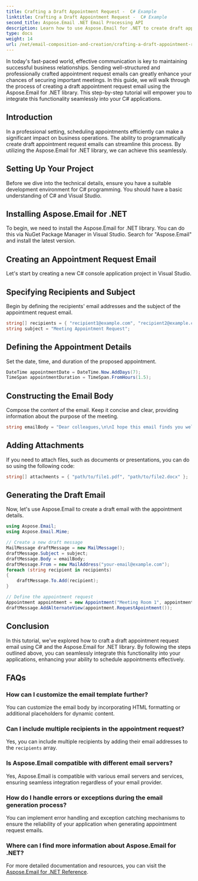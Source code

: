 ```yaml
---
title: Crafting a Draft Appointment Request -  C# Example
linktitle: Crafting a Draft Appointment Request -  C# Example
second_title: Aspose.Email .NET Email Processing API
description: Learn how to use Aspose.Email for .NET to create draft appointment request emails in C#. Enhance business communication and efficiency.
type: docs
weight: 14
url: /net/email-composition-and-creation/crafting-a-draft-appointment-request-csharp-example/
---
```


In today's fast-paced world, effective communication is key to maintaining successful business relationships. Sending well-structured and professionally crafted appointment request emails can greatly enhance your chances of securing important meetings. In this guide, we will walk through the process of creating a draft appointment request email using the Aspose.Email for .NET library. This step-by-step tutorial will empower you to integrate this functionality seamlessly into your C# applications.

## Introduction

In a professional setting, scheduling appointments efficiently can make a significant impact on business operations. The ability to programmatically create draft appointment request emails can streamline this process. By utilizing the Aspose.Email for .NET library, we can achieve this seamlessly.

## Setting Up Your Project

Before we dive into the technical details, ensure you have a suitable development environment for C# programming. You should have a basic understanding of C# and Visual Studio.

##  Installing Aspose.Email for .NET

To begin, we need to install the Aspose.Email for .NET library. You can do this via NuGet Package Manager in Visual Studio. Search for "Aspose.Email" and install the latest version.

##  Creating an Appointment Request Email

Let's start by creating a new C# console application project in Visual Studio.

##  Specifying Recipients and Subject

Begin by defining the recipients' email addresses and the subject of the appointment request email.

```csharp
string[] recipients = { "recipient1@example.com", "recipient2@example.com" };
string subject = "Meeting Appointment Request";
```

##  Defining the Appointment Details

Set the date, time, and duration of the proposed appointment.

```csharp
DateTime appointmentDate = DateTime.Now.AddDays(7);
TimeSpan appointmentDuration = TimeSpan.FromHours(1.5);
```

##  Constructing the Email Body

Compose the content of the email. Keep it concise and clear, providing information about the purpose of the meeting.

```csharp
string emailBody = "Dear colleagues,\n\nI hope this email finds you well. I would like to request a meeting to discuss...";
```

##  Adding Attachments

If you need to attach files, such as documents or presentations, you can do so using the following code:

```csharp
string[] attachments = { "path/to/file1.pdf", "path/to/file2.docx" };
```

##  Generating the Draft Email

Now, let's use Aspose.Email to create a draft email with the appointment details.

```csharp
using Aspose.Email;
using Aspose.Email.Mime;

// Create a new draft message
MailMessage draftMessage = new MailMessage();
draftMessage.Subject = subject;
draftMessage.Body = emailBody;
draftMessage.From = new MailAddress("your-email@example.com");
foreach (string recipient in recipients)
{
    draftMessage.To.Add(recipient);
}

// Define the appointment request
Appointment appointment = new Appointment("Meeting Room 1", appointmentDate, appointmentDuration);
draftMessage.AddAlternateView(appointment.RequestApointment());
```

## Conclusion

In this tutorial, we've explored how to craft a draft appointment request email using C# and the Aspose.Email for .NET library. By following the steps outlined above, you can seamlessly integrate this functionality into your applications, enhancing your ability to schedule appointments effectively.

## FAQs

### How can I customize the email template further?

You can customize the email body by incorporating HTML formatting or additional placeholders for dynamic content.

### Can I include multiple recipients in the appointment request?

Yes, you can include multiple recipients by adding their email addresses to the `recipients` array.

### Is Aspose.Email compatible with different email servers?

Yes, Aspose.Email is compatible with various email servers and services, ensuring seamless integration regardless of your email provider.

### How do I handle errors or exceptions during the email generation process?

You can implement error handling and exception catching mechanisms to ensure the reliability of your application when generating appointment request emails.

### Where can I find more information about Aspose.Email for .NET?

For more detailed documentation and resources, you can visit the [Aspose.Email for .NET Reference](https://reference.aspose.com/email/net/).